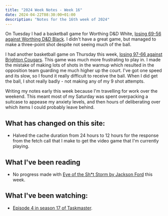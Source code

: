 ```yaml
---
title: "2024 Week Notes - Week 16"
date: 2024-04-22T08:30:00+01:00
description: "Notes for the 16th week of 2024"
---
```


On Tuesday I had a basketball game for Worthing D&D White, [losing 69-56 against Worthing D&D Black](https://www.basketballsussex.co.uk/match/35866850.html). I didn't have a great game, but managed to make a three-point shot despite not seeing much of the ball.

I had another basketball game on Thursday this week, [losing 97-66 against Brighton Cougars](https://www.basketballsussex.co.uk/match/35866895.html). This game was much more frustrating to play in. I made the mistake of making lots of shots in the warmup which resulted in the opposition team guarding me much higher up the court. I've got one speed and its slow, so I found it really difficult to receive the ball. When I did get the ball, I shot really badly - not making any of my 9 shot attempts.

Writing my notes early this week because I'm travelling for work over the weekend. This meant most of my Saturday was spent overpacking a suitcase to appease my anxiety levels, and then hours of deliberating over which items I could probably leave behind.

## What has changed on this site:

- Halved the cache duration from 24 hours to 12 hours for the response from the fetch call that I make to get the video game that I'm currently playing.

## What I've been reading

- No progress made with [Eye of the Sh*t Storm by Jackson Ford](/reading#now) this week.

## What I've been watching:

- [Episode 4 in season 17 of Taskmaster](https://www.themoviedb.org/tv/63404/season/17/episode/4).